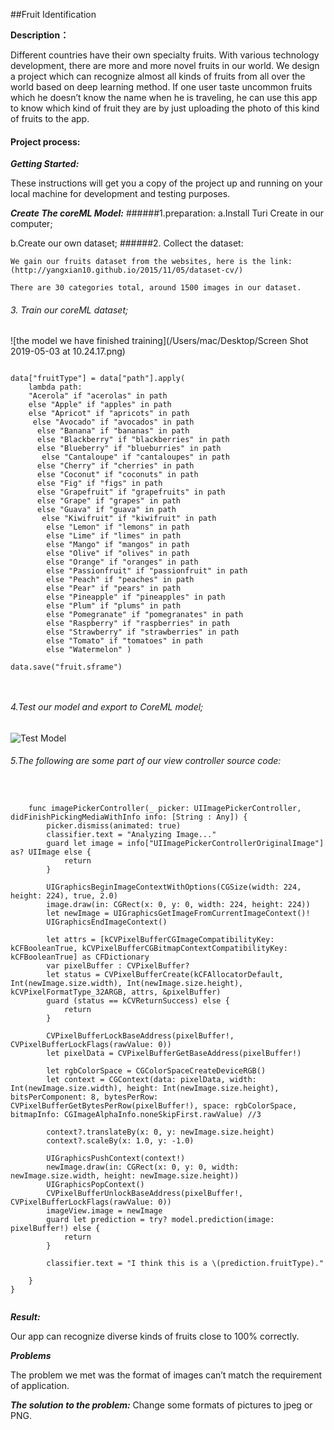 ##Fruit Identification


**Description：**

Different countries have their own specialty fruits. With various technology development, there are more and more novel fruits in our world. We design a project which can recognize almost all kinds of fruits from all over the world based on deep learning method. If one user taste uncommon fruits which he doesn’t know the name when he is traveling, he can use this app to know which kind of fruit they are by just uploading the photo of this kind of fruits to the app.

#### Project process:

***Getting Started:***

These instructions will get you a copy of the project up and running on your local machine for development and testing purposes.

***Create The coreML Model:***
######1.preparation:
a.Install Turi Create in our computer;

b.Create our own dataset;
######2. Collect the dataset:

	We gain our fruits dataset from the websites, here is the link:
	(http://yangxian10.github.io/2015/11/05/dataset-cv/)

	There are 30 categories total, around 1500 images in our dataset.



###### 3.  Train our coreML dataset;

![the model we have finished training](/Users/mac/Desktop/Screen Shot 2019-05-03 at 10.24.17.png)



```

data["fruitType"] = data["path"].apply(
    lambda path:
    "Acerola" if "acerolas" in path
    else "Apple" if "apples" in path
    else "Apricot" if "apricots" in path
     else "Avocado" if "avocados" in path
      else "Banana" if "bananas" in path
      else "Blackberry" if "blackberries" in path
      else "Blueberry" if "blueburries" in path
       else "Cantaloupe" if "cantaloupes" in path
      else "Cherry" if "cherries" in path
      else "Coconut" if "coconuts" in path
      else "Fig" if "figs" in path
      else "Grapefruit" if "grapefruits" in path
      else "Grape" if "grapes" in path
      else "Guava" if "guava" in path
       else "Kiwifruit" if "kiwifruit" in path
        else "Lemon" if "lemons" in path
        else "Lime" if "limes" in path
        else "Mango" if "mangos" in path
        else "Olive" if "olives" in path
        else "Orange" if "oranges" in path
        else "Passionfruit" if "passionfruit" in path
        else "Peach" if "peaches" in path
        else "Pear" if "pears" in path
        else "Pineapple" if "pineapples" in path
        else "Plum" if "plums" in path
        else "Pomegranate" if "pomegranates" in path
        else "Raspberry" if "raspberries" in path
        else "Strawberry" if "strawberries" in path
        else "Tomato" if "tomatoes" in path
        else "Watermelon" )

data.save("fruit.sframe")



```
























###### 4.Test our model and export to CoreML model;
![Test Model](https://raw.githubusercontent.com/LuckyStarRain/OwnDataset_TuriCreate/master/Screen%20Shot%202019-05-03%20at%2010.24.17.png)
###### 5.The following are some part of our view controller source code:
```


    func imagePickerController(_ picker: UIImagePickerController, didFinishPickingMediaWithInfo info: [String : Any]) {
        picker.dismiss(animated: true)
        classifier.text = "Analyzing Image..."
        guard let image = info["UIImagePickerControllerOriginalImage"] as? UIImage else {
            return
        }

        UIGraphicsBeginImageContextWithOptions(CGSize(width: 224, height: 224), true, 2.0)
        image.draw(in: CGRect(x: 0, y: 0, width: 224, height: 224))
        let newImage = UIGraphicsGetImageFromCurrentImageContext()!
        UIGraphicsEndImageContext()

        let attrs = [kCVPixelBufferCGImageCompatibilityKey: kCFBooleanTrue, kCVPixelBufferCGBitmapContextCompatibilityKey: kCFBooleanTrue] as CFDictionary
        var pixelBuffer : CVPixelBuffer?
        let status = CVPixelBufferCreate(kCFAllocatorDefault, Int(newImage.size.width), Int(newImage.size.height), kCVPixelFormatType_32ARGB, attrs, &pixelBuffer)
        guard (status == kCVReturnSuccess) else {
            return
        }

        CVPixelBufferLockBaseAddress(pixelBuffer!, CVPixelBufferLockFlags(rawValue: 0))
        let pixelData = CVPixelBufferGetBaseAddress(pixelBuffer!)

        let rgbColorSpace = CGColorSpaceCreateDeviceRGB()
        let context = CGContext(data: pixelData, width: Int(newImage.size.width), height: Int(newImage.size.height), bitsPerComponent: 8, bytesPerRow: CVPixelBufferGetBytesPerRow(pixelBuffer!), space: rgbColorSpace, bitmapInfo: CGImageAlphaInfo.noneSkipFirst.rawValue) //3

        context?.translateBy(x: 0, y: newImage.size.height)
        context?.scaleBy(x: 1.0, y: -1.0)

        UIGraphicsPushContext(context!)
        newImage.draw(in: CGRect(x: 0, y: 0, width: newImage.size.width, height: newImage.size.height))
        UIGraphicsPopContext()
        CVPixelBufferUnlockBaseAddress(pixelBuffer!, CVPixelBufferLockFlags(rawValue: 0))
        imageView.image = newImage
        guard let prediction = try? model.prediction(image: pixelBuffer!) else {
            return
        }

        classifier.text = "I think this is a \(prediction.fruitType)."

    }
}


```
***Result:***

Our app can recognize diverse kinds of fruits close to 100% correctly.

***Problems***

The problem we met was the format of images can’t match the requirement of application.

***The solution to the problem:***
Change some formats of pictures to jpeg or PNG.
